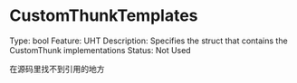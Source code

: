 # CustomThunkTemplates

Type: bool
Feature: UHT
Description: Specifies the struct that contains the CustomThunk implementations
Status: Not Used

在源码里找不到引用的地方